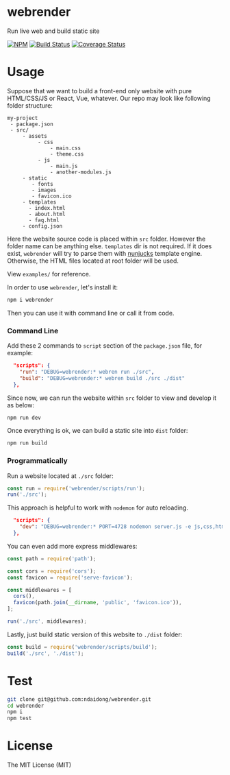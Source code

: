 # webrender
Run live web and build static site

[![NPM](https://badge.fury.io/js/webrender.svg)](https://badge.fury.io/js/webrender)
[![Build Status](https://travis-ci.org/ndaidong/webrender.svg?branch=master&updated=2)](https://travis-ci.org/ndaidong/webrender)
[![Coverage Status](https://coveralls.io/repos/github/ndaidong/webrender/badge.svg?branch=master&updated=2)](https://coveralls.io/github/ndaidong/webrender?branch=master)

# Usage

Suppose that we want to build a front-end only website with pure HTML/CSS/JS or React, Vue, whatever. Our repo may look like following folder structure:

```
my-project
 - package.json
 - src/
     - assets
          - css
              - main.css
              - theme.css
          - js
              - main.js
              - another-modules.js
     - static
        - fonts
        - images
        - favicon.ico
     - templates
       - index.html
       - about.html
       - faq.html
     - config.json
```

Here the website source code is placed within `src` folder. However the folder name can be anything else.
`templates` dir is not required. If it does exist, `webrender` will try to parse them with [nunjucks](https://mozilla.github.io/nunjucks/) template engine. Otherwise, the HTML files located at root folder will be used.

View `examples/` for reference.


In order to use `webrender`, let's install it:

```bash
npm i webrender
```

Then you can use it with command line or call it from code.


### Command Line

Add these 2 commands to `script` section of the `package.json` file, for example:

```json
  "scripts": {
    "run": "DEBUG=webrender:* webren run ./src",
    "build": "DEBUG=webrender:* webren build ./src ./dist"
  },
```

Since now, we can run the website within `src` folder to view and develop it as below:

```bash
npm run dev
```

Once everything is ok, we can build a static site into `dist` folder:

```bash
npm run build
```

### Programmatically

Run a website located at `./src` folder:

```js
const run = require('webrender/scripts/run');
run('./src');
```

This approach is helpful to work with `nodemon` for auto reloading.


```json
  "scripts": {
    "dev": "DEBUG=webrender:* PORT=4728 nodemon server.js -e js,css,html,json,yaml"
  },
```


You can even add more express middlewares:

```js
const path = require('path');

const cors = require('cors');
const favicon = require('serve-favicon');

const middlewares = [
  cors(),
  favicon(path.join(__dirname, 'public', 'favicon.ico')),
];

run('./src', middlewares);
```

Lastly, just build static version of this website to `./dist` folder:

```js
const build = require('webrender/scripts/build');
build('./src', './dist');
```


# Test

```bash
git clone git@github.com:ndaidong/webrender.git
cd webrender
npm i
npm test
```


# License

The MIT License (MIT)
